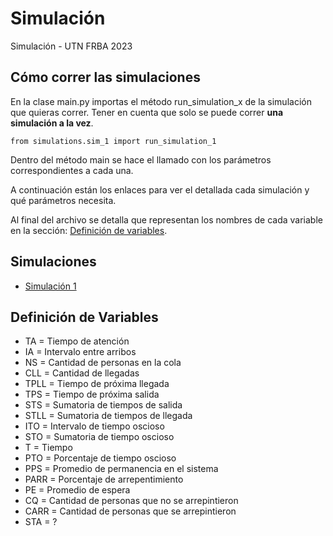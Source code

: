 # Simulación

Simulación - UTN FRBA 2023

## Cómo correr las simulaciones

En la clase main.py importas el método run_simulation_x de la simulación que quieras correr. 
Tener en cuenta que solo se puede correr **una simulación a la vez**.

``
from simulations.sim_1 import run_simulation_1
``

Dentro del método main se hace el llamado con los parámetros correspondientes a cada una.

A continuación están los enlaces para ver el detallada cada simulación y qué parámetros necesita.

Al final del archivo se detalla que representan los nombres de cada variable en la sección: [Definición de variables].



## Simulaciones

- [Simulación 1]


## Definición de Variables

- TA = Tiempo de atención
- IA = Intervalo entre arribos
- NS = Cantidad de personas en la cola
- CLL = Cantidad de llegadas
- TPLL = Tiempo de próxima llegada
- TPS = Tiempo de próxima salida
- STS = Sumatoria de tiempos de salida
- STLL = Sumatoria de tiempos de llegada
- ITO = Intervalo de tiempo oscioso
- STO = Sumatoria de tiempo oscioso
- T = Tiempo
- PTO = Porcentaje de tiempo oscioso
- PPS = Promedio de permanencia en el sistema
- PARR = Porcentaje de arrepentimiento
- PE = Promedio de espera
- CQ = Cantidad de personas que no se arrepintieron
- CARR = Cantidad de personas que se arrepintieron
- STA = ?

[Definición de variables]: https://github.com/celesfchallen/simulacion#definici%C3%B3n-de-variables
[Simulación 1]: https://github.com/celesfchallen/simulacion/blob/main/SIM_1.md